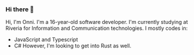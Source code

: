 ### Hi there 👋

<!--
**20PercentRendered/20PercentRendered** is a ✨ _special_ ✨ repository because its `README.md` (this file) appears on your GitHub profile.

Here are some ideas to get you started:

- 🔭 I’m currently working on ...
- 🌱 I’m currently learning ...
- 👯 I’m looking to collaborate on ...
- 🤔 I’m looking for help with ...
- 💬 Ask me about ...
- 📫 How to reach me: ...
- 😄 Pronouns: ...
- ⚡ Fun fact: ...
-->
Hi, I'm Onni. I'm a 16-year-old software developer.
I'm currently studying at Riveria for Information and Communication technologies.
I mostly codes in:
- JavaScript and Typescript
- C#
However, I'm looking to get into Rust as well.

<!--My "current" projects are:
- [Campfire](https://github.com/servcord)
- [creamlinux](https://github.com/20PercentRendered/creamlinux)
-->

